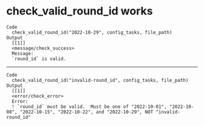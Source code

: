# check_valid_round_id works

    Code
      check_valid_round_id("2022-10-29", config_tasks, file_path)
    Output
      [[1]]
      <message/check_success>
      Message:
      `round_id` is valid.
      

---

    Code
      check_valid_round_id("invalid-round_id", config_tasks, file_path)
    Output
      [[1]]
      <error/check_error>
      Error:
      ! `round_id` must be valid.  Must be one of "2022-10-01", "2022-10-08", "2022-10-15", "2022-10-22", and "2022-10-29", NOT "invalid-round_id"
      


